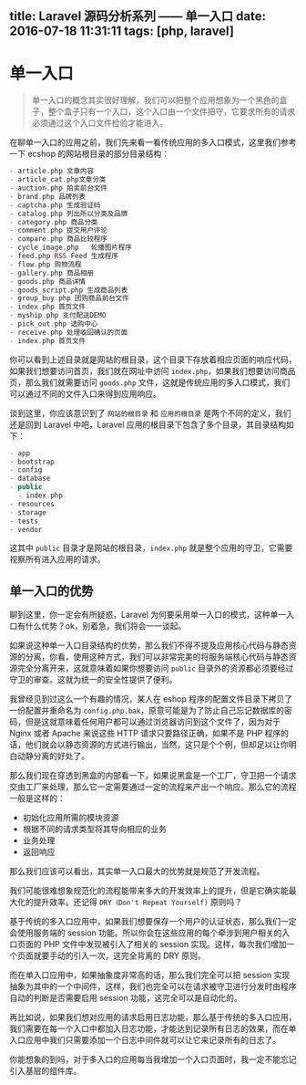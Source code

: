 title: Laravel 源码分析系列 —— 单一入口
date: 2016-07-18 11:31:11
tags: [php, laravel]
---

# 单一入口

> 单一入口的概念其实很好理解，我们可以把整个应用想象为一个黑色的盒子，整个盒子只有一个入口，这个入口由一个文件把守，它要求所有的请求必须通过这个入口文件检验才能进入。

在聊单一入口的应用之前，我们先来看一看传统应用的多入口模式，这里我们参考一下 ecshop 的网站根目录的部分目录结构：

```php
- article.php 文章内容          
- article_cat.php文章分类     
- auction.php 拍卖前台文件    
- brand.php 品牌列表     
- captcha.php 生成验证码     
- catalog.php 列出所以分类及品牌   
- category.php 商品分类 
- comment.php 提交用户评论          
- compare.php 商品比较程序      
- cycle_image.php   轮播图片程序        
- feed.php RSS Feed 生成程序   
- flow.php 购物流程      
- gallery.php 商品相册          
- goods.php 商品详情     
- goods_script.php 生成商品列表          
- group_buy.php 团购商品前台文件    
- index.php 首页文件         
- myship.php 支付配送DEMO       
- pick_out.php 选购中心  
- receive.php 处理收回确认的页面
- index.php 首页文件 
```

你可以看到上述目录就是网站的根目录，这个目录下存放着相应页面的响应代码，如果我们想要访问首页，我们就在网址中访问 `index.php`，如果我们想要访问商品页，那么我们就需要访问 `goods.php` 文件，这就是传统应用的多入口模式，我们可以通过不同的文件入口来得到应用响应。

谈到这里，你应该意识到了 `网站的根目录` 和 `应用的根目录` 是两个不同的定义，我们还是回到 Laravel 中吧，Laravel 应用的根目录下包含了多个目录，其目录结构如下：

```php
- app
- bootstrap
- config
- database
- public
  - index.php
- resources
- storage
- tests
- vendor
```

这其中 `public` 目录才是网站的根目录，`index.php` 就是整个应用的守卫，它需要视察所有进入应用的请求。

## 单一入口的优势

聊到这里，你一定会有所疑惑，Laravel 为何要采用单一入口的模式，这种单一入口有什么优势？ok，别着急，我们将会一一谈起。

如果说这种单一入口目录结构的优势，那么我们不得不提及应用核心代码与静态资源的分离，你看，使用这种方式，我们可以非常完美的将服务端核心代码与静态资源完全分离开来，这就意味着如果你想要访问 `public` 目录外的资源都必须要经过守卫的审查。这就为统一的安全性提供了便利。

我曾经见到过这么一个有趣的情况，某人在 eshop 程序的配置文件目录下拷贝了一份配置并重命名为 `config.php.bak`，原意可能是为了防止自己忘记数据库的密码，但是这就意味着任何用户都可以通过浏览器访问到这个文件了，因为对于 Nginx 或者 Apache 来说这些 HTTP 请求只要路径正确，如果不是 PHP 程序的话，他们就会以静态资源的方式进行输出，当然，这只是个个例，但却足以让你明白动静分离的好处了。

那么我们现在穿透到黑盒的内部看一下，如果说黑盒是一个工厂，守卫把一个请求交由工厂来处理，那么它一定需要通过一定的流程来产出一个响应。那么它的流程一般是这样的：
- 初始化应用所需的模块资源
- 根据不同的请求类型将其导向相应的业务
- 业务处理
- 返回响应

那么我们应该可以看出，其实单一入口最大的优势就是规范了开发流程。

我们可能很难想象规范化的流程能带来多大的开发效率上的提升，但是它确实能最大化的提升效率。还记得 `DRY（Don't Repeat Yourself)` 原则吗？

基于传统的多入口应用中，如果我们想要保存一个用户的认证状态，那么我们一定会使用服务端的 session 功能。所以你会在这些应用的每个牵涉到用户相关的入口页面的 PHP 文件中发现被引入了相关的 session 实现。这样，每次我们增加一个页面就要手动的引入一次，这完全背离的 DRY 原则。

而在单入口应用中，如果抽象度非常高的话，那么我们完全可以把 session 实现抽象为其中的一个中间件，这样，我们也完全可以在请求被守卫进行分发时由程序自动的判断是否需要启用 session 功能，这完全可以是自动化的。

再比如说，如果我们想对应用的请求启用日志功能，那么基于传统的多入口应用，我们需要在每一个入口中都加入日志功能，才能达到记录所有日志的效果，而在单入口应用中我们只需要添加一个日志中间件就可以让它来记录所有的日志了。

你能想象的到吗，对于多入口的应用每当我增加一个入口页面时，我一定不能忘记引入基层的组件库。

